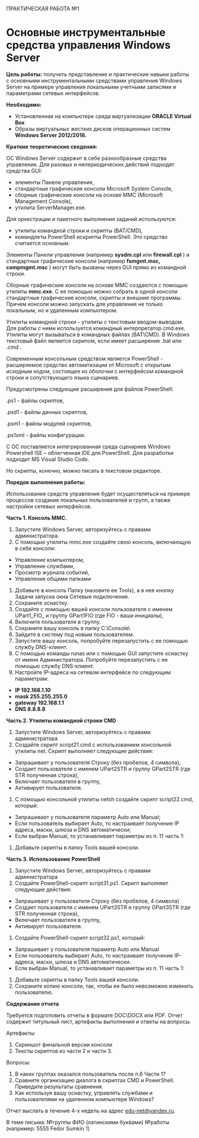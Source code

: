 ПРАКТИЧЕСКАЯ РАБОТА №1

# Основные инструментальные средства управления Windows Server

**Цель работы:** получить представление и практические навыки работы с основными инструментальными средствами управления Windows Server на примере управления локальными учетными записями и параметрами сетевых интерфейсов.

**Необходимо:**

- Установленная на компьютере среда виртуализации **ORACLE Virtual Box**
- Образы виртуальных жестких дисков операционных систем **Windows Server 2012/2016.**

**Краткие теоретические сведения:**

ОС Windows Server содержит в себе разнообразные средства управления. Для разовых и непериодических действий подходят средства GUI:

- элементы Панели управления,
- стандартные графические консоли Microsoft System Console,
- сборные графические консоли на основе MMC (Microsoft Management Console),
- утилита ServerManager.exe.

Для оркестрации и пакетного выполнения заданий используются:

- утилиты командной строки и скрипты (BAT/CMD),
- командлеты PowerShell искрипты PowerShell. Это средство считается основным.

Элементы Панели управления (например **sysdm.cpl**  или **firewall.cpl** ) и стандартные графические консоли (например **fsmgmt.msc, compmgmt.msc** ) могут быть вызваны через GUI прямо из командной строки.

Сборные графические консоли на основе MMC создаются с помощью утилиты **mmc.exe**. С ее помощью можно собрать в одной консоли стандартные графические консоли, скрипты и внешние программы. Причем консоли можно запускать для управления не только локальным, но и удаленным компьютером.

Утилиты командной строки - утилиты с текстовым вводом-выводом. Для работы с ними используется командный интерпретатор cmd.exe. Утилиты могут вызываться в командных файлах (BAT\CMD). В Windows текстовый файл является скрипом, если имеет расширение .bat или .cmd .

Современным консольным средством является PowerShell - расширяемое средство автоматизации от Microsoft с открытым исходным кодом, состоящее из оболочки с интерфейсом командной строки и сопутствующего языка сценариев.

Предусмотрены следующие расширения для файлов PowerShell:

.ps1 - файлы скриптов,

.psd1 - файлы данных скриптов,

.psm1 - файлы модулей скриптов,

.ps1xml - файлы конфигурации.

С ОС поставляется интегрированная среда сценариев Windows Powershell ISE – облегченная IDE для PowerShell. Для разработки подходит MS Visual Studio Code.

Но скрипты, конечно, можно писать в текстовом редакторе.

**Порядок выполнения работы:**

Использование средств управления будет осуществляться на примере процессов создания локальных пользователей и групп, а также настройки сетевых интерфейсов.

**Часть 1. Консоль MMC.**

1. Запустите Windows Server, авторизуйтесь с правами администратора.
2. С помощью утилиты mmc.exe создайте свою консоль, включающую в себя консоли:

- Управление компьютером,
- Управление службами,
- Просмотр журнала событий,
- Управление общими папками

1. Добавьте в консоль Папку (назовите ее Tools), а в нее кнопку Задачи запуска окна Сетевые подключения.
2. Сохраните оснастку.
3. Создайте с помощью вашей консоли пользователя с именем UPart1_FIO_ и группу GPart1FIO (где FIO - ваши инициалы),
4. Включите пользователя в группу.
5. Сохраните вашу консоль в папку C:\Console\
6. Зайдите в систему под новым пользователем.
7. Запустите вашу консоль, попробуйте перезапустить с ее помощью службу DNS-клиент.
8. С помощью команды runas или с помощью GUI запустите оснастку от имени Администратора. Попробуйте перезапустить с ее помощью службу DNS-клиент.
9. Настройте IP-адреса на сетевом интерфейсе по следующим параметрам:

- **IP 192.168.1.10**
- **mask 255.255.255.0**
- **gateway 192.168.1.1**
- **DNS 8.8.8.8**

**Часть 2. Утилиты командной строки CMD**

1. Запустите Windows Server, авторизуйтесь с правами администратора
2. Создайте скрипт script21.cmd c использованием консольной утилиты net. Скрипт выполняет следующие действия:

- Запрашивает у пользователя Строку (без пробелов, 4 символа),
- Создает пользователя с именем UPart2STR и группу GPart2STR (где STR полученная строка),
- Включает пользователя в группу,
- Активирует пользователя.

1. С помощью консольной утилиты netsh создайте скрипт script22.cmd, который:

- Запрашивает у пользователя параметр Auto или Manual;
- Если пользователь выбирает Auto, то настраивает получение IP адреса, маски, шлюза и DNS автоматически;
- Если выбран Manual, то устанавливает параметры из п. 11 часть 1:

1. Добавьте скрипты в папку Tools вашей консоли.

**Часть 3. Использование**  **PowerShell**

1. Запустите Windows Server, авторизуйтесь с правами администратора
2. Создайте PowerShell-скрипт script31.ps1. Скрипт выполняет следующие действия:

- Запрашивает у пользователя Строку (без пробелов, 4 символа)
- Создает пользователя с именем UPart3STR и группу GPart3STR (где STR полученная строка),
- Включает пользователя в группу,
- Активирует пользователя.

1. Создайте PowerShell-скрипт script32.ps1, который:

- Запрашивает у пользователя параметр Auto или Manual
- Если пользователь выбирает Auto, то настраивает получение IP-адреса, маски, шлюза и DNS автоматически.
- Если выбран Manual, то устанавливает параметры из п. 11 часть 1:

1. Добавьте скрипты в папку Tools вашей консоли.
2. Сохраните копию консоли, так, чтобы ее было невозможно изменить пользователю.

**Содержание отчета**

Требуется подготовить отчеты в формате DOC\DOCX или PDF. Отчет содержит титульный лист, артефакты выполнения и ответы на вопросы.

Артефакты:

1. Скриншот финальной версии консоли
2. Тексты скриптов из части 2 и части 3.

Вопросы:

1. В каких группах оказался пользователь после п.6 Части 1?
2. Сравните организацию диалога в скриптах CMD и PowerShell. Приведите результаты сравнения.
3. Как используя вашу оснастку, управлять службами и пользователями на удаленном компьютере Windows?

Отчет выслать в течение 4-х недель на адрес [edu-net@yandex.ru](mailto:edu-net@yandex.ru).

В теме письма: №группы ФИО (латинскими буквами) №работы (например: 5555 Fedor Sumkin 1)
